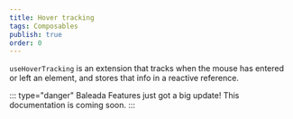 ```yaml
---
title: Hover tracking
tags: Composables
publish: true
order: 0
---
```


`useHoverTracking` is an extension that tracks when the mouse has entered or left an element, and stores that info in a reactive reference. 

::: type="danger"
Baleada Features just got a big update! This documentation is coming soon.
:::
